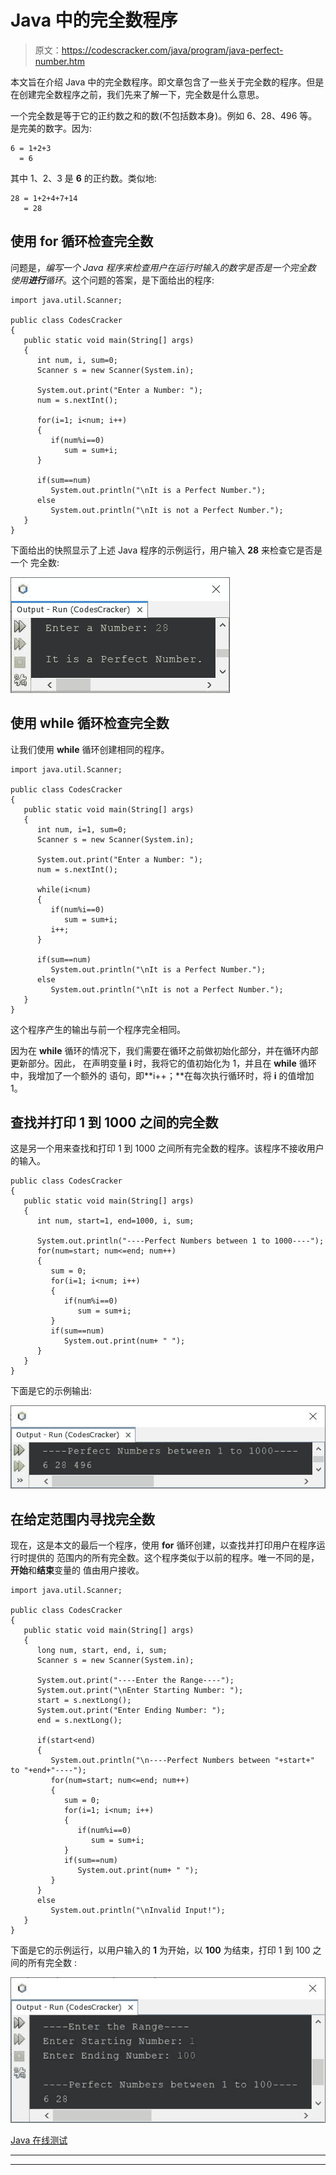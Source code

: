 # Java 中的完全数程序

> 原文：<https://codescracker.com/java/program/java-perfect-number.htm>

本文旨在介绍 Java 中的完全数程序。即文章包含了一些关于完全数的程序。但是在创建完全数程序之前，我们先来了解一下，完全数是什么意思。

一个完全数是等于它的正约数之和的数(不包括数本身)。例如 6、28、496 等。是完美的数字。因为:

```
6 = 1+2+3
  = 6
```

其中 1、2、3 是 **6** 的正约数。类似地:

```
28 = 1+2+4+7+14
   = 28
```

## 使用 for 循环检查完全数

问题是，*编写一个 Java 程序来检查用户在运行时输入的数字是否是一个完全数 使用**进行**循环*。这个问题的答案，是下面给出的程序:

```
import java.util.Scanner;

public class CodesCracker
{
   public static void main(String[] args)
   {
      int num, i, sum=0;
      Scanner s = new Scanner(System.in);

      System.out.print("Enter a Number: ");
      num = s.nextInt();

      for(i=1; i<num; i++)
      {
         if(num%i==0)
            sum = sum+i;
      }

      if(sum==num)
         System.out.println("\nIt is a Perfect Number.");
      else
         System.out.println("\nIt is not a Perfect Number.");
   }
}
```

下面给出的快照显示了上述 Java 程序的示例运行，用户输入 **28** 来检查它是否是一个 完全数:

![java check perfect number or not](img/f476885cd669cedbf32e4b6de2c4a489.png)

## 使用 while 循环检查完全数

让我们使用 **while** 循环创建相同的程序。

```
import java.util.Scanner;

public class CodesCracker
{
   public static void main(String[] args)
   {
      int num, i=1, sum=0;
      Scanner s = new Scanner(System.in);

      System.out.print("Enter a Number: ");
      num = s.nextInt();

      while(i<num)
      {
         if(num%i==0)
            sum = sum+i;
         i++;
      }

      if(sum==num)
         System.out.println("\nIt is a Perfect Number.");
      else
         System.out.println("\nIt is not a Perfect Number.");
   }
}
```

这个程序产生的输出与前一个程序完全相同。

因为在 **while** 循环的情况下，我们需要在循环之前做初始化部分，并在循环内部更新部分。因此， 在声明变量 **i** 时，我将它的值初始化为 1，并且在 **while** 循环中，我增加了一个额外的 语句，即**i++；**在每次执行循环时，将 **i** 的值增加 1。

## 查找并打印 1 到 1000 之间的完全数

这是另一个用来查找和打印 1 到 1000 之间所有完全数的程序。该程序不接收用户的输入。

```
public class CodesCracker
{
   public static void main(String[] args)
   {
      int num, start=1, end=1000, i, sum;

      System.out.println("----Perfect Numbers between 1 to 1000----");
      for(num=start; num<=end; num++)
      {
         sum = 0;
         for(i=1; i<num; i++)
         {
            if(num%i==0)
               sum = sum+i;
         }
         if(sum==num)
            System.out.print(num+ " ");
      }
   }
}
```

下面是它的示例输出:

![perfect numbers between 1 to 1000 java](img/3ecc2c660331d572f59ede62e07e02d0.png)

## 在给定范围内寻找完全数

现在，这是本文的最后一个程序，使用 **for** 循环创建，以查找并打印用户在程序运行时提供的 范围内的所有完全数。这个程序类似于以前的程序。唯一不同的是，**开始**和**结束**变量的 值由用户接收。

```
import java.util.Scanner;

public class CodesCracker
{
   public static void main(String[] args)
   {
      long num, start, end, i, sum;
      Scanner s = new Scanner(System.in);

      System.out.print("----Enter the Range----");
      System.out.print("\nEnter Starting Number: ");
      start = s.nextLong();
      System.out.print("Enter Ending Number: ");
      end = s.nextLong();

      if(start<end)
      {
         System.out.println("\n----Perfect Numbers between "+start+" to "+end+"----");
         for(num=start; num<=end; num++)
         {
            sum = 0;
            for(i=1; i<num; i++)
            {
               if(num%i==0)
                  sum = sum+i;
            }
            if(sum==num)
               System.out.print(num+ " ");
         } 
      }
      else
         System.out.println("\nInvalid Input!");
   }
}
```

下面是它的示例运行，以用户输入的 **1** 为开始，以 **100** 为结束，打印 1 到 100 之间的所有完全数 :

![perfect number program in Java](img/b14ff34208ee429dc0333f65c8239a4e.png)

[Java 在线测试](/exam/showtest.php?subid=1)

* * *

* * *